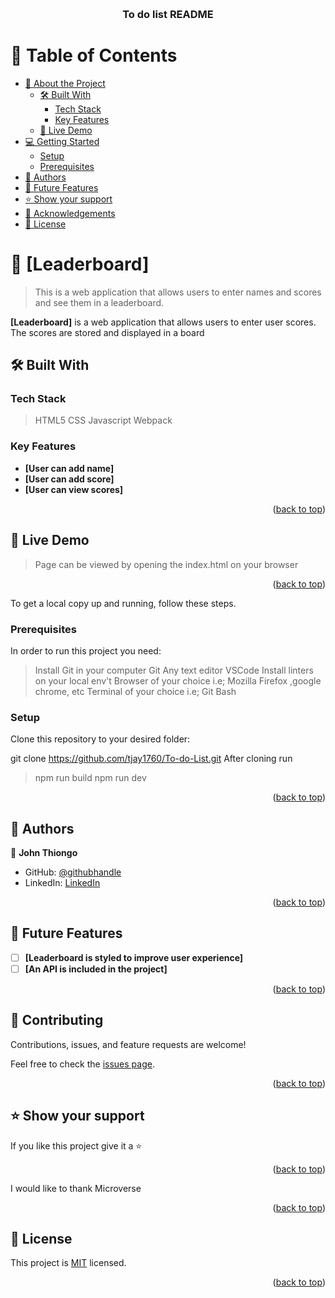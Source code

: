 <a name="readme-top"></a>

<div align="center">
    <br/>

  <h3><b>To do list README</b></h3>

</div>

<!-- TABLE OF CONTENTS -->

# 📗 Table of Contents

- [📖 About the Project](#about-project)
  - [🛠 Built With](#built-with)
    - [Tech Stack](#tech-stack)
    - [Key Features](#key-features)
  - [🚀 Live Demo](#live-demo)
- [💻 Getting Started](#getting-started)
  - [Setup](#setup)
  - [Prerequisites](#prerequisites)
- [👥 Authors](#authors)
- [🔭 Future Features](#future-features)
- [⭐️ Show your support](#support)
- [🙏 Acknowledgements](#acknowledgements)
- [📝 License](#license)

<!-- PROJECT DESCRIPTION -->

# 📖 [Leaderboard] <a name="about-project"></a>

> This is a web application that allows users to enter names and scores and see them in a leaderboard.

**[Leaderboard]** is a web application that allows users to enter user scores. The scores are stored and displayed in a board
## 🛠 Built With <a name="built-with"></a>

### Tech Stack <a name="tech-stack"></a>

> HTML5
> CSS
> Javascript
> Webpack 

<!-- Features -->

### Key Features <a name="key-features"></a>


- **[User can add name]**
- **[User can add score]**
- **[User can view scores]**

<p align="right">(<a href="#readme-top">back to top</a>)</p>

<!-- LIVE DEMO -->

## 🚀 Live Demo <a name="live-demo"></a>

> Page can be viewed by opening the index.html on your browser

<p align="right">(<a href="#readme-top">back to top</a>)</p>


To get a local copy up and running, follow these steps.

### Prerequisites

In order to run this project you need:


> Install Git in your computer Git
> Any text editor VSCode
> Install linters on your local env't
> Browser of your choice i.e; Mozilla Firefox ,google chrome, etc
> Terminal of your choice i.e; Git Bash


### Setup

Clone this repository to your desired folder:

 git clone https://github.com/tjay1760/To-do-List.git
 After cloning run 
> npm run build
> npm run dev

<p align="right">(<a href="#readme-top">back to top</a>)</p>

<!-- AUTHORS -->

## 👥 Authors <a name="authors"></a>

👤 **John Thiongo**

- GitHub: [@githubhandle](https://github.com/tjay1760)
- LinkedIn: [LinkedIn](https://www.linkedin.com/in/john-thiongo-10484347/)

<p align="right">(<a href="#readme-top">back to top</a>)</p>

<!-- FUTURE FEATURES -->

## 🔭 Future Features <a name="future-features"></a>

- [ ] **[Leaderboard is styled to improve user experience]**
- [ ] **[An API is included in the project]**

<p align="right">(<a href="#readme-top">back to top</a>)</p>

<!-- CONTRIBUTING -->

## 🤝 Contributing <a name="contributing"></a>

Contributions, issues, and feature requests are welcome!

Feel free to check the [issues page](../../issues/).

<p align="right">(<a href="#readme-top">back to top</a>)</p>

<!-- SUPPORT -->

## ⭐️ Show your support <a name="support"></a>


If you like this project give it a ⭐️

<p align="right">(<a href="#readme-top">back to top</a>)</p>


I would like to thank Microverse

<p align="right">(<a href="#readme-top">back to top</a>)</p>


<!-- LICENSE -->

## 📝 License <a name="license"></a>

This project is [MIT](./LICENSE) licensed.


<p align="right">(<a href="#readme-top">back to top</a>)</p>
